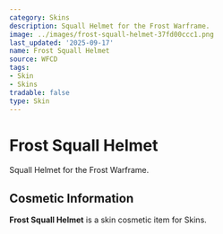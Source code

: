 ```yaml
---
category: Skins
description: Squall Helmet for the Frost Warframe.
image: ../images/frost-squall-helmet-37fd00ccc1.png
last_updated: '2025-09-17'
name: Frost Squall Helmet
source: WFCD
tags:
- Skin
- Skins
tradable: false
type: Skin
---
```


# Frost Squall Helmet

Squall Helmet for the Frost Warframe.

## Cosmetic Information

**Frost Squall Helmet** is a skin cosmetic item for Skins.

